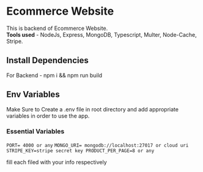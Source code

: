 
# Ecommerce Website

This is backend of Ecommerce Website. \
**Tools used** -  NodeJs, Express, MongoDB, Typescript, Multer, Node-Cache, Stripe.

## Install Dependencies
For Backend - npm i && npm run build

## Env Variables
Make Sure to Create a .env file in root directory and add appropriate variables in order to use the app.

### Essential Variables 
```PORT= 4000 or any``` 
```MONGO_URI= mongodb://localhost:27017 or cloud uri```
```STRIPE_KEY=stripe secret key PRODUCT_PER_PAGE=8 or any``` 

fill each filed with your info respectively

